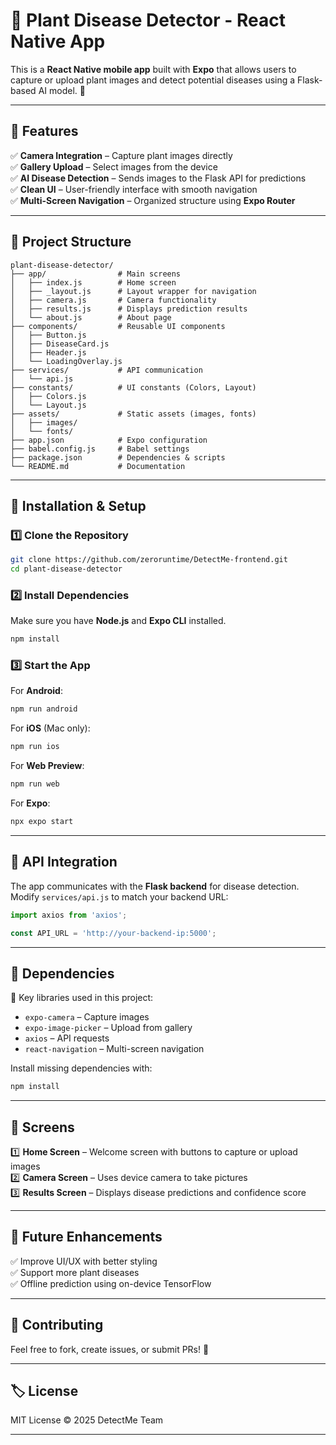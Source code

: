# 🌿 Plant Disease Detector - React Native App  

This is a **React Native mobile app** built with **Expo** that allows users to capture or upload plant images and detect potential diseases using a Flask-based AI model. 🚀  

---

## 📌 Features  
✅ **Camera Integration** – Capture plant images directly  
✅ **Gallery Upload** – Select images from the device  
✅ **AI Disease Detection** – Sends images to the Flask API for predictions  
✅ **Clean UI** – User-friendly interface with smooth navigation  
✅ **Multi-Screen Navigation** – Organized structure using **Expo Router**  

---

## 📂 Project Structure  
```
plant-disease-detector/
├── app/                # Main screens
│   ├── index.js        # Home screen
│   ├── _layout.js      # Layout wrapper for navigation
│   ├── camera.js       # Camera functionality
│   ├── results.js      # Displays prediction results
│   └── about.js        # About page
├── components/         # Reusable UI components
│   ├── Button.js       
│   ├── DiseaseCard.js  
│   ├── Header.js       
│   └── LoadingOverlay.js  
├── services/           # API communication
│   └── api.js          
├── constants/          # UI constants (Colors, Layout)
│   ├── Colors.js       
│   └── Layout.js       
├── assets/             # Static assets (images, fonts)
│   ├── images/         
│   └── fonts/          
├── app.json            # Expo configuration  
├── babel.config.js     # Babel settings  
├── package.json        # Dependencies & scripts  
└── README.md           # Documentation  
```

---

## 🔧 Installation & Setup  

### 1️⃣ Clone the Repository  
```bash
git clone https://github.com/zeroruntime/DetectMe-frontend.git
cd plant-disease-detector
```

### 2️⃣ Install Dependencies  
Make sure you have **Node.js** and **Expo CLI** installed.  
```bash
npm install
```

### 3️⃣ Start the App  
For **Android**:  
```bash
npm run android
```
For **iOS** (Mac only):  
```bash
npm run ios
```
For **Web Preview**:  
```bash
npm run web
```

For **Expo**:  
```bash
npx expo start
```

---

## 📡 API Integration  
The app communicates with the **Flask backend** for disease detection.  
Modify `services/api.js` to match your backend URL:  
```js
import axios from 'axios';

const API_URL = 'http://your-backend-ip:5000';

```

---

## 📜 Dependencies  
📌 Key libraries used in this project:  
- `expo-camera` – Capture images  
- `expo-image-picker` – Upload from gallery  
- `axios` – API requests  
- `react-navigation` – Multi-screen navigation  

Install missing dependencies with:  
```bash
npm install
```

---

## 📸 Screens  
1️⃣ **Home Screen** – Welcome screen with buttons to capture or upload images  
2️⃣ **Camera Screen** – Uses device camera to take pictures  
3️⃣ **Results Screen** – Displays disease predictions and confidence score  

---

## 🔗 Future Enhancements  
✅ Improve UI/UX with better styling  
✅ Support more plant diseases  
✅ Offline prediction using on-device TensorFlow  

---

## 🤝 Contributing  
Feel free to fork, create issues, or submit PRs! 🎉  

---

## 🏷 License  
MIT License © 2025 DetectMe Team  

---

